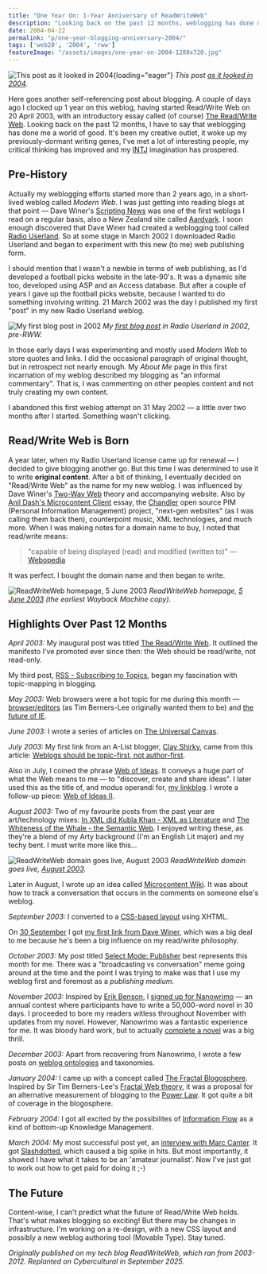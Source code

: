 ```yaml
---
title: "One Year On: 1-Year Anniversary of ReadWriteWeb"
description: "Looking back on the past 12 months, weblogging has done me a world of good. It's been my creative outlet, it woke up my previously-dormant writing genes, I've met a lot of interesting people..."
date: 2004-04-22
permalink: "p/one-year-blogging-anniversary-2004/"
tags: ['web20', '2004', 'rww']
featureImage: "/assets/images/one-year-on-2004-1280x720.jpg"
---
```


![This post as it looked in 2004](/assets/images/one-year-on-2004-1280x793.jpg){loading="eager"}
*This post [as it looked in 2004](https://web.archive.org/web/20040530135833/http://www.readwriteweb.com/archives/001825.html).*

Here goes another self-referencing post about blogging. A couple of days ago I clocked up 1 year on this weblog, having started Read/Write Web on 20 April 2003, with an introductory essay called (of course) [The Read/Write Web](https://web.archive.org/web/20040701040000/http://www.readwriteweb.com/2003/04/20.html#a1). Looking back on the past 12 months, I have to say that weblogging has done me a world of good. It's been my creative outlet, it woke up my previously-dormant writing genes, I've met a lot of interesting people, my critical thinking has improved and my [INTJ](https://web.archive.org/web/20040701040000/http://www.personalitypage.com/INTJ.html) imagination has prospered.

## Pre-History

Actually my weblogging efforts started more than 2 years ago, in a short-lived weblog called _Modern Web_. I was just getting into reading blogs at that point — Dave Winer's [Scripting News](https://web.archive.org/web/20040701040000/http://www.scripting.com/) was one of the first weblogs I read on a regular basis, also a New Zealand site called [Aardvark](https://web.archive.org/web/20040701040000/http://www.aardvark.co.nz/). I soon enough discovered that Dave Winer had created a weblogging tool called [Radio Userland](https://web.archive.org/web/20040701040000/http://radio.userland.com/). So at some stage in March 2002 I downloaded Radio Userland and began to experiment with this new (to me) web publishing form. 

I should mention that I wasn't a newbie in terms of web publishing, as I'd developed a football picks website in the late-90's. It was a dynamic site too, developed using ASP and an Access database. But after a couple of years I gave up the football picks website, because I wanted to do something involving writing. 21 March 2002 was the day I published my first "post" in my new Radio Userland weblog.

![My first blog post in 2002](/assets/images/first_blog_post-2002.gif)
*My [first blog post](https://web.archive.org/web/20040701040000/http://www.readwriteweb.com/images/first_blog_post.gif) in Radio Userland in 2002, pre-RWW.*

In those early days I was experimenting and mostly used _Modern Web_ to store quotes and links. I did the occasional paragraph of original thought, but in retrospect not nearly enough. My _About Me_ page in this first incarnation of my weblog described my blogging as "an informal commentary". That is, I was commenting on other peoples content and not truly creating my own content.

I abandoned this first weblog attempt on 31 May 2002 — a little over two months after I started. Something wasn't clicking.

## Read/Write Web is Born

A year later, when my Radio Userland license came up for renewal — I decided to give blogging another go. But this time I was determined to use it to write **original content**. After a bit of thinking, I eventually decided on "Read/Write Web" as the name for my new weblog. I was influenced by Dave Winer's [Two-Way Web](https://web.archive.org/web/20040701040000/http://www.thetwowayweb.com/) theory and accompanying website. Also by [Anil Dash's Microcontent Client](https://web.archive.org/web/20040701040000/http://www.dashes.com/magazine/backissues/introducing_the_microcontent_client.php) essay, the [Chandler](https://web.archive.org/web/20040701040000/http://www.osafoundation.org/OSAF_Our_Vision.htm) open source PIM (Personal Information Management) project, "next-gen websites" (as I was calling them back then), counterpoint music, XML technologies, and much more. When I was making notes for a domain name to buy, I noted that read/write means:

> "capable of being displayed (read) and modified (written to)" — [Webopedia](https://web.archive.org/web/20040701040000/http://www.webopedia.com/TERM/R/read_write.html)

It was perfect. I bought the domain name and then began to write.

![ReadWriteWeb homepage, 5 June 2003](/assets/images/rww-homepage-screenshot-june2003.jpg)
*ReadWriteWeb homepage, [5 June 2003](https://web.archive.org/web/20030605151456/http://radio.weblogs.com:80/0105304/) (the earliest Wayback Machine copy).*

## Highlights Over Past 12 Months

_April 2003:_ My inaugural post was titled [The Read/Write Web](https://web.archive.org/web/20040701133310/http://www.readwriteweb.com/2003/04/20.html#a1). It outlined the manifesto I've promoted ever since then: the Web should be read/write, not read-only.

My third post, [RSS - Subscribing to Topics](https://web.archive.org/web/20040701133310/http://www.readwriteweb.com/2003/04/28.html#a3), began my fascination with topic-mapping in blogging. 

_May 2003:_ Web browsers were a hot topic for me during this month — [browser/editors](https://web.archive.org/web/20040701133310/http://www.readwriteweb.com/2003/05/15.html#a10) (as Tim Berners-Lee originally wanted them to be) and [the future of IE](https://web.archive.org/web/20040701133310/http://www.readwriteweb.com/2003/05/29.html#a42).

_June 2003:_ I wrote a series of articles on [The Universal Canvas](https://web.archive.org/web/20040701133310/http://www.readwriteweb.com/2003/06/15.html#a50).

_July 2003:_ My first link from an A-List blogger, [Clay Shirky](https://web.archive.org/web/20040701133310/http://www.corante.com/many/20030701.shtml#42653), came from this article: [Weblogs should be topic-first, not author-first](https://web.archive.org/web/20040701133310/http://www.readwriteweb.com/2003/07/02.html#a74).

Also in July, I coined the phrase [Web of Ideas](https://web.archive.org/web/20040701133310/http://www.readwriteweb.com/2003/07/24.html#a84). It conveys a huge part of what the Web means to me — to "discover, create and share ideas". I later used this as the title of, and modus operandi for, [my linkblog](https://web.archive.org/web/20040701133310/http://ideas.readwriteweb.com/). I wrote a follow-up piece: [Web of Ideas II](https://web.archive.org/web/20040701133310/http://www.readwriteweb.com/2003/07/31.html#a87).

_August 2003:_ Two of my favourite posts from the past year are art/technology mixes: [In XML did Kubla Khan - XML as Literature](https://web.archive.org/web/20040701133310/http://www.readwriteweb.com/2003/08/07.html#a88) and [The Whiteness of the Whale - the Semantic Web](https://web.archive.org/web/20040701133310/http://www.readwriteweb.com/2003/08/09.html#a96). I enjoyed writing these, as they're a blend of my Arty background (I'm an English Lit major) and my techy bent. I must write more like this...

![ReadWriteWeb domain goes live, August 2003](/assets/images/rww-homepage-8aug2003-1280x800.jpg)
*ReadWriteWeb domain goes live, [August 2003](https://web.archive.org/web/20030808071643/http://www.readwriteweb.com/).*

Later in August, I wrote up an idea called [Microcontent Wiki](https://web.archive.org/web/20040701133310/http://www.readwriteweb.com/2003/08/31.html#a106). It was about how to track a conversation that occurs in the comments on someone else's weblog.

_September 2003:_ I converted to a [CSS-based layout](https://web.archive.org/web/20040701133310/http://www.readwriteweb.com/2003/09/25.html#a121) using XHTML.

On [30 September](https://web.archive.org/web/20040701133310/http://www.readwriteweb.com/2003/09/30.html#a125) I got [my first link from Dave Winer](https://web.archive.org/web/20040701133310/http://archive.scripting.com/2003/09/30#When:4:59:06AM), which was a big deal to me because he's been a big influence on my read/write philosophy.

_October 2003:_ My post titled [Select Mode: Publisher](https://web.archive.org/web/20040701133310/http://www.readwriteweb.com/2003/10/21.html#a134) best represents this month for me. There was a "broadcasting vs conversation" meme going around at the time and the point I was trying to make was that I use my weblog first and foremost as a _publishing medium_.

_November 2003:_ Inspired by [Erik Benson](https://web.archive.org/web/20040701133310/http://erikbenson.com/), I [signed up for Nanowrimo](https://web.archive.org/web/20040701133310/http://www.readwriteweb.com/2003/10/28.html#a138) — an annual contest where participants have to write a 50,000-word novel in 30 days. I proceeded to bore my readers witless throughout November with updates from my novel. However, Nanowrimo was a fantastic experience for me. It was bloody hard work, but to actually [complete a novel](https://web.archive.org/web/20040701133310/http://www.readwriteweb.com/gems/nanowrimo_novel_nov03_0.91.pdf) was a big thrill.

_December 2003:_ Apart from recovering from Nanowrimo, I wrote a few posts on [weblog ontologies](https://web.archive.org/web/20040701133310/http://www.readwriteweb.com/2003/12/13.html#a168) and taxonomies.

_January 2004:_ I came up with a concept called [The Fractal Blogosphere](https://web.archive.org/web/20040701133310/http://www.readwriteweb.com/2004/01/18.html#a189). Inspired by Sir Tim Berners-Lee's [Fractal Web theory](https://web.archive.org/web/20040701133310/http://www.readwriteweb.com/2004/01/15.html#a188), it was a proposal for an alternative measurement of blogging to the [Power Law](https://web.archive.org/web/20040701133310/http://www.shirky.com/writings/powerlaw_weblog.html). It got quite a bit of coverage in the blogosphere.

_February 2004:_ I got all excited by the possibilites of [Information Flow](https://web.archive.org/web/20040701133310/http://www.readwriteweb.com/2004/02/21.html#a205) as a kind of bottom-up Knowledge Management.

_March 2004:_ My most successful post yet, an [interview with Marc Canter](https://web.archive.org/web/20040701133310/http://www.readwriteweb.com/2004/03/29.html#a218). It got [Slashdotted](https://web.archive.org/web/20040701133310/http://slashdot.org/articles/04/03/30/2333258.shtml?tid=126&tid=185&tid=95), which caused a big spike in hits. But most importantly, it showed I have what it takes to be an 'amateur journalist'. Now I've just got to work out how to get paid for doing it ;-&#41;

## The Future

Content-wise, I can't predict what the future of Read/Write Web holds. That's what makes blogging so exciting! But there may be changes in infrastructure. I'm working on a re-design, with a new CSS layout and possibly a new weblog authoring tool (Movable Type). Stay tuned.

*Originally published on my tech blog ReadWriteWeb, which ran from 2003-2012. Replanted on Cybercultural in September 2025.*